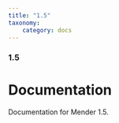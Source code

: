 ```yaml
---
title: "1.5"
taxonomy:
    category: docs
---
```

<!--AUTOVERSION: "title: \"Development\""/complain-->
<!--
Exception to the rule about AUTOVERSION tags coming before their affected block:
For page headers the tag may come after due to misrendering if it is above.
-->

### 1.5

# Documentation

<!--AUTOVERSION: "bleeding-edge % branch"/complain-->
Documentation for Mender 1.5.
